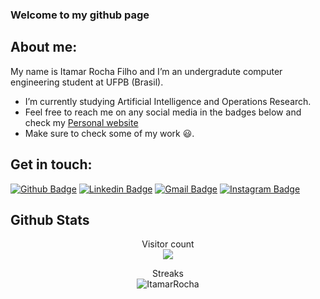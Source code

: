 ### Welcome to my github page

## About me:
My name is Itamar Rocha Filho and I’m an undergradute computer engineering student at UFPB (Brasil).
- I’m currently studying Artificial Intelligence and Operations Research.
- Feel free to reach me on any social media in the badges below and check my [Personal website](https://itamarrocha.github.io/)
- Make sure to check some of my work 😃.

## Get in touch:

[![Github Badge](https://img.shields.io/badge/-Github-000?style=flat-square&logo=Github&logoColor=white&link=https://github.com/ItamarRocha)](https://github.com/ItamarRocha)
[![Linkedin Badge](https://img.shields.io/badge/-LinkedIn-blue?style=flat-square&logo=Linkedin&logoColor=white&link=https://www.linkedin.com/in/itamarrocha/)](https://www.linkedin.com/in/itamarrocha/)
[![Gmail Badge](https://img.shields.io/badge/-Gmail-c14438?style=flat-square&logo=Gmail&logoColor=white&link=mailto:itamardprf@gmail.com)](mailto:itamardprf@gmail.com)
[![Instagram Badge](https://img.shields.io/badge/-Instagram-C13584?style=flat-square&labelColor=C13584&logo=instagram&logoColor=white&link=https://www.instagram.com/itamarprf/)](https://www.instagram.com/itamarprf/)

## Github Stats
<!-- <p align="center">
  <img src="https://github-readme-stats.vercel.app/api?username=ItamarRocha&count_private=true&show_icons=true&theme=algolia" />
</p> -->

<p align="center"> 
  Visitor count<br>
  <img src="https://profile-counter.glitch.me/ItamarRocha/count.svg" />
</p>

<p align="center"> 
  Streaks<br>
  <img src="https://github-readme-streak-stats.herokuapp.com/?user=ItamarRocha&" alt="ItamarRocha"/>
</p>
